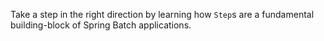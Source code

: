 Take a step in the right direction by learning how `Step`s are a fundamental building-block of Spring Batch applications.
